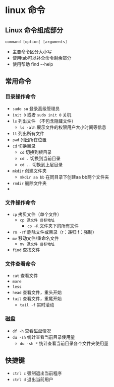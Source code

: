 # linux 命令

## Linux 命令组成部分
```
command [option] [arguments]
```

* 主要命令区分大小写
* 使用tab可以补全命令剩余部分
* 使用帮助 find --help


## 常用命令

### 目录操作命令
* `sudo su` 登录高级管理员
* `init 0` 或者 `sudo init 0` 关机
* `ls` 列出文件 （不包含隐藏文件）
  * `ls -alh` 展示文件的权限用户大小时间等信息
* `ll` 列出所有文件
* `pwd` 列出所在位置
* `cd` 切换目录 
  * `cd` 切换到根目录
  * `cd .` 切换到当前目录
  * `cd ..` 切换到上层目录
* `mkdir` 创建文件夹
  * `mkdir aa bb` 在同目录下创建aa bb两个文件夹
* `rmdir` 删除文件夹
* 
### 文件操作命令
* `cp` 拷贝文件（单个文件）
  * `cp 源文件 目标地址`
    * `cp -R` 文件夹下的所有文件
* `rm -rf` 删除文件或目录（r：递归 f：强制）
* `mv` 移动文件/重命名文件
  * `mv 源文件 目标地址`
* `find` 查找文件

### 文件查看命令

* `cat` 查看文件
* `more` 
* `less` 
* `head` 查看文件，重头开始
* `tail` 查看文件，重尾开始
  * `tail -f` 实时滚动

### 磁盘
* `df -h` 查看磁盘情况
* `du -sh` 统计查看当前目录使用量
  * `du -sh *` 统计查看当前目录各个文件夹使用量

## 快捷键
* `ctrl c` 强制退出当前程序
* `ctrl d` 退出当前用户

